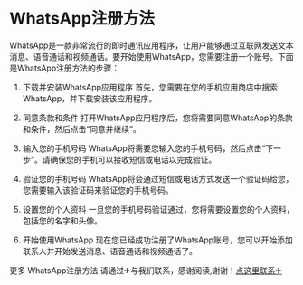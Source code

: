 # WhatsApp注册方法

WhatsApp是一款非常流行的即时通讯应用程序，让用户能够通过互联网发送文本消息、语音通话和视频通话。要开始使用WhatsApp，您需要注册一个账号。下面是WhatsApp注册方法的步骤：

1. 下载并安装WhatsApp应用程序
   首先，您需要在您的手机应用商店中搜索WhatsApp，并下载安装该应用程序。

2. 同意条款和条件
   打开WhatsApp应用程序后，您将需要同意WhatsApp的条款和条件，然后点击“同意并继续”。

3. 输入您的手机号码
   WhatsApp将需要您输入您的手机号码，然后点击“下一步”。请确保您的手机可以接收短信或电话以完成验证。

4. 验证您的手机号码
   WhatsApp将会通过短信或电话方式发送一个验证码给您，您需要输入该验证码来验证您的手机号码。

5. 设置您的个人资料
   一旦您的手机号码验证通过，您将需要设置您的个人资料，包括您的名字和头像。

6. 开始使用WhatsApp
   现在您已经成功注册了WhatsApp账号，您可以开始添加联系人并开始发送消息、语音通话和视频通话了。

更多 WhatsApp注册方法 请通过✈与我们联系，感谢阅读,谢谢！[点这里联系✈](https://abc.k02.cc)